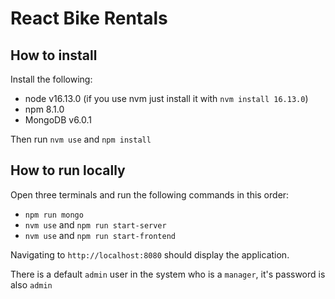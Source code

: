 # React Bike Rentals

## How to install

Install the following:

-   node v16.13.0 (if you use nvm just install it with `nvm install 16.13.0`)
-   npm 8.1.0
-   MongoDB v6.0.1

Then run `nvm use` and `npm install`

## How to run locally

Open three terminals and run the following commands in this order:

-   `npm run mongo`
-   `nvm use` and `npm run start-server`
-   `nvm use` and `npm run start-frontend`

Navigating to `http://localhost:8080` should display the application.

There is a default `admin` user in the system who is a `manager`, it's password is also `admin`
